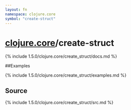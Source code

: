 ```yaml
---
layout: fn
namespace: clojure.core
symbol: "create-struct"
---
```


# [clojure.core](../)/create-struct

{% include 1.5.0/clojure.core/create_struct/docs.md %}

##Examples

{% include 1.5.0/clojure.core/create_struct/examples.md %}
## Source
{% include 1.5.0/clojure.core/create_struct/src.md %}

